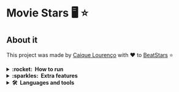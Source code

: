 # Movie Stars :desktop_computer: :star:

## About it
This project was made by <a href="https://github.com/caiqueex">Caique Lourenço</a> with :heart: to <a href="https://www.beatstars.com">BeatStars</a> :star:

<details>
      <summary><b>:rocket:&nbsp;&nbsp;How to run</b></summary>
 
  - Run `git clone https://github.com/caiqueex/movie-stars.git` to clone the project.
  
  - Inside the project directory, run `npm install` to install dependencies. 
  
  - Run `ng serve`.
  
  - Navigate to `http://localhost:4200`.

</details>

<details>
      <summary><b>:sparkles:&nbsp;&nbsp;Extra features</b></summary>
    
## feature #1 - Background video
  <img alt="Background Video" src="https://i.ibb.co/2NYjMVL/video-bg.gif"> </img> <br />

  - Was added a background video at home screen(most-popular, now-playing and top-rated) and search page.

## feature #2 - Movies language
  <img alt="Language Selector" src="https://i.ibb.co/jJpxrxZ/language-selector.png" width="700px"> </img> <br />
  
  - Was added language selector to select movies language(English, Portuguese and Spanish).

## feature #3 - Not Found Image - No Result Found and Page Not Found image
  <img alt="Language Selector" src="src/assets/images/no-image.png" width="200px"> </img>
  <img alt="Language Selector" src="src/assets/images/no-results-found.png" width="200px"> </img>
  <img alt="Language Selector" src="src/assets/images/page-not-found.png" width="200px"> </img>
  
  - Was added image to not found image when some movie hasn't cover image.
  - Was added image to no results found image when some search hasn't any movie to show.
  - Was added image to not found image when some movie hasn't cover image.

## feature #4 - Full Screen Backdrop Image and Bigger movie image - Movie Details
  <img alt="Language Selector" src="https://i.ibb.co/k0M0D0q/cover-movie-detail.png" width="700px"> </img>
  
  - Was added full screen blurred backdrop image at movie details page.
  - The movie image size has been increased

## feature #5 - Movie Trailer and Movie Runtime
  <img alt="Language Selector" src="https://i.ibb.co/KNmh4v2/trailer-runtime.png" width="400px"> </img>
  <img alt="Language Selector" src="https://i.ibb.co/kXvXLdP/trailer.png" width="400px"> </img>
  
  - Was added movie trailer.
  - wad added movie runtime.
  
</details>

<details>
    <summary><b>🛠️&nbsp;&nbsp;Languages&nbsp;and&nbsp;tools</b></summary>
    <br />
    <p align="left">
        <a href="https://angular.io" target="_blank"> <img src="https://angular.io/assets/images/logos/angular/angular.svg" alt="angular" width="40" height="40" />
        </a>
        <a href="https://getbootstrap.com" target="_blank"> <img src="https://raw.githubusercontent.com/devicons/devicon/master/icons/bootstrap/bootstrap-plain-wordmark.svg" alt="bootstrap" width="40" height="40" /> </a>
        <a href="https://www.w3schools.com/css/" target="_blank">
            <img src="https://raw.githubusercontent.com/devicons/devicon/master/icons/css3/css3-original-wordmark.svg" alt="css3" width="40" height="40" /> </a>
        <a href="https://git-scm.com/" target="_blank"> <img src="https://www.vectorlogo.zone/logos/git-scm/git-scm-icon.svg" alt="git" width="40" height="40" />
        </a>
        <a href="https://www.w3.org/html/" target="_blank"> <img src="https://raw.githubusercontent.com/devicons/devicon/master/icons/html5/html5-original-wordmark.svg" alt="html5" width="40" height="40" /> </a>
        <a href="https://developer.mozilla.org/en-US/docs/Web/JavaScript" target="_blank"> <img src="https://raw.githubusercontent.com/devicons/devicon/master/icons/javascript/javascript-original.svg" alt="javascript" width="40" height="40" /> </a>
        <a href="https://nodejs.org" target="_blank"> <img src="https://raw.githubusercontent.com/devicons/devicon/master/icons/nodejs/nodejs-original-wordmark.svg" alt="nodejs" width="40" height="40" /> </a>
        <a href="https://postman.com" target="_blank"> <img src="https://www.vectorlogo.zone/logos/getpostman/getpostman-icon.svg" alt="postman" width="40" height="40" /> </a>
        <a href="https://www.typescriptlang.org/" target="_blank"> <img src="https://raw.githubusercontent.com/devicons/devicon/master/icons/typescript/typescript-original.svg" alt="typescript" width="40" height="40" /> </a>
    </p>

</details>
